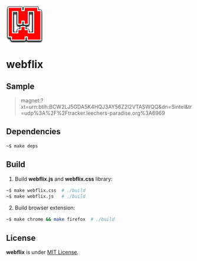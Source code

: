 ![](./.gitlab/logo.png)

# webflix

## Sample

> magnet:?xt=urn:btih:BCW2LJ5GDA5K4HQJ3AY56Z2I2VTASWQQ&dn=Sintel&tr=udp%3A%2F%2Ftracker.leechers-paradise.org%3A6969

## Dependencies

```bash
~$ make deps
```

## Build

1. Build **webflix.js** and **webflix.css** library:

```bash
~$ make webflix.css  # ./build
~$ make webflix.js   # ./build
```

2. Build browser extension:

```bash
~$ make chrome && make firefox  # ./build
```

## License

**webflix** is under [MIT License](./LICENSE).
